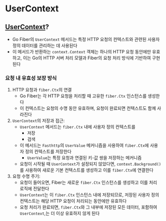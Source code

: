# UserContext

## [UserContext](https://docs.gofiber.io/api/ctx#usercontext)?

- Go Fiber의 `UserContext` 메서드는 특정 HTTP 요청의 컨텍스트와 관련된 사용자 정의 데이터를 관리하는 데 사용된다
- 이 메서드가 반환하는 `context.Context` 객체는 하나의 HTTP 요청 동안에만 유효하고, 이는 Go의 HTTP 서버 처리 모델과 Fiber의 요청 처리 방식에 기반하여 구현된다

### 요청 내 유효성 보장 방식

1. HTTP 요청과 `fiber.Ctx`의 연결
    - Go Fiber는 각 HTTP 요청을 처리할 때 고유한 `fiber.Ctx` 인스턴스를 생성한다
    - 이 컨텍스트는 요청의 수명 동안 유효하며, 요청이 완료되면 컨텍스트도 함께 사라진다
2. `UserContext`의 저장과 접근:
    - `UserContext` 메서드는 `fiber.Ctx` 내에 사용자 정의 컨텍스트를
        - 저장
        - 검색
    - 이 메서드는 `Fasthttp`의 `UserValue` 메커니즘을 사용하여 `fiber.Ctx`에 사용자 정의 컨텍스트를 저장한다
        - `UserValue`는 특정 요청과 연결된 키-값 쌍을 저장하는 메커니즘
    - 요청이 시작될 때 `UserContext`가 설정되지 않았다면, `context.Background()`를 사용하여 새로운 기본 컨텍스트를 생성하고 이를 `fiber.Ctx`에 연결한다
3. 요청 수명 주기:
   - 요청이 들어오면, Fiber는 새로운 `fiber.Ctx` 인스턴스를 생성하고 이를 처리 로직에 전달한다
   - `UserContext`는 이 `fiber.Ctx` 인스턴스 내에 저장되므로, 저장된 사용자 정의 컨텍스트는 해당 HTTP 요청이 처리되는 동안에만 유효하다
   - 요청 처리가 완료되면, `fiber.Ctx`와 그 내부에 저장된 모든 데이터, 포함하여 `UserContext`,는 더 이상 유효하지 않게 된다
